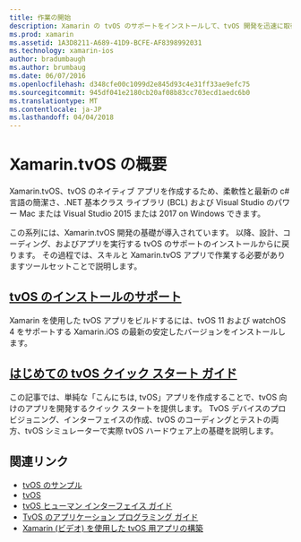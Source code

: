 ```yaml
---
title: 作業の開始
description: Xamarin の tvOS のサポートをインストールして、tvOS 開発を迅速に取得する方法を説明します。
ms.prod: xamarin
ms.assetid: 1A3D8211-A689-41D9-BCFE-AF8398992031
ms.technology: xamarin-ios
author: bradumbaugh
ms.author: brumbaug
ms.date: 06/07/2016
ms.openlocfilehash: d348cfe00c1099d2e845d93c4e31ff33ae9efc75
ms.sourcegitcommit: 945df041e2180cb20af08b83cc703ecd1aedc6b0
ms.translationtype: MT
ms.contentlocale: ja-JP
ms.lasthandoff: 04/04/2018
---
```

# <a name="getting-started-with-xamarintvos"></a>Xamarin.tvOS の概要

Xamarin.tvOS、tvOS のネイティブ アプリを作成するため、柔軟性と最新の c# 言語の簡潔さ、.NET 基本クラス ライブラリ (BCL) および Visual Studio のパワー Mac または Visual Studio 2015 または 2017 on Windows できます。

この系列には、Xamarin.tvOS 開発の基礎が導入されています。 以降、設計、コーディング、およびアプリを実行する tvOS のサポートのインストールからに戻ります。 その過程では、スキルと Xamarin.tvOS アプリで作業する必要がありますツールセットことで説明します。

## <a name="installing-tvos-supportiostvosget-startedinstallationmd"></a>[tvOS のインストールのサポート](~/ios/tvos/get-started/installation.md)

Xamarin を使用した tvOS アプリをビルドするには、tvOS 11 および watchOS 4 をサポートする Xamarin.iOS の最新の安定したバージョンをインストールします。

## <a name="hello-tvos-quick-start-guideiostvosget-startedhello-tvosmd"></a>[はじめての tvOS クイック スタート ガイド](~/ios/tvos/get-started/hello-tvos.md)

この記事では、単純な「こんにちは, tvOS」アプリを作成することで、tvOS 向けのアプリを開発するクイック スタートを提供します。 TvOS デバイスのプロビジョニング、インターフェイスの作成、tvOS のコーディングとテストの両方、tvOS シミュレーターで実際 tvOS ハードウェア上の基礎を説明します。


## <a name="related-links"></a>関連リンク

- [tvOS のサンプル](https://developer.xamarin.com/samples/tvos/all/)
- [tvOS](https://developer.apple.com/tvos/)
- [tvOS ヒューマン インターフェイス ガイド](https://developer.apple.com/tvos/human-interface-guidelines/)
- [TvOS のアプリケーション プログラミング ガイド](https://developer.apple.com/library/prerelease/tvos/documentation/General/Conceptual/AppleTV_PG/)
- [Xamarin (ビデオ) を使用した tvOS 用アプリの構築](https://university.xamarin.com/lightninglectures/tvos-with-xamarin)
